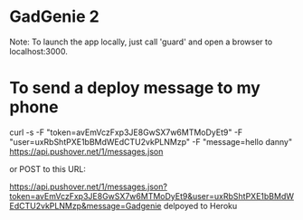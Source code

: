 # GadGenie 2

Note: To launch the app locally, just call 'guard' and open a browser to localhost:3000.

# To send a deploy message to my phone
curl -s -F "token=avEmVczFxp3JE8GwSX7w6MTMoDyEt9" -F "user=uxRbShtPXE1bBMdWEdCTU2vkPLNMzp" -F "message=hello danny" https://api.pushover.net/1/messages.json

or POST to this URL:

https://api.pushover.net/1/messages.json?token=avEmVczFxp3JE8GwSX7w6MTMoDyEt9&user=uxRbShtPXE1bBMdWEdCTU2vkPLNMzp&message=Gadgenie delpoyed to Heroku